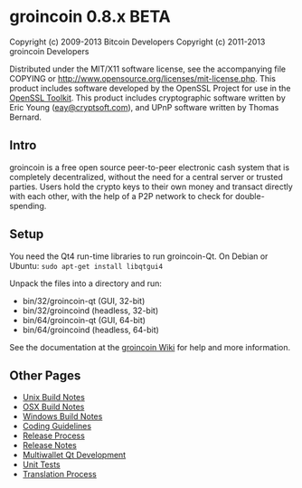 groincoin 0.8.x BETA
====================

Copyright (c) 2009-2013 Bitcoin Developers
Copyright (c) 2011-2013 groincoin Developers

Distributed under the MIT/X11 software license, see the accompanying
file COPYING or http://www.opensource.org/licenses/mit-license.php.
This product includes software developed by the OpenSSL Project for use in the [OpenSSL Toolkit](http://www.openssl.org/). This product includes
cryptographic software written by Eric Young ([eay@cryptsoft.com](mailto:eay@cryptsoft.com)), and UPnP software written by Thomas Bernard.


Intro
---------------------
groincoin is a free open source peer-to-peer electronic cash system that is
completely decentralized, without the need for a central server or trusted
parties.  Users hold the crypto keys to their own money and transact directly
with each other, with the help of a P2P network to check for double-spending.


Setup
---------------------
You need the Qt4 run-time libraries to run groincoin-Qt. On Debian or Ubuntu:
	`sudo apt-get install libqtgui4`

Unpack the files into a directory and run:

- bin/32/groincoin-qt (GUI, 32-bit)
- bin/32/groincoind (headless, 32-bit)
- bin/64/groincoin-qt (GUI, 64-bit)
- bin/64/groincoind (headless, 64-bit)

See the documentation at the [groincoin Wiki](http://groincoin.info)
for help and more information.


Other Pages
---------------------
- [Unix Build Notes](build-unix.md)
- [OSX Build Notes](build-osx.md)
- [Windows Build Notes](build-msw.md)
- [Coding Guidelines](coding.md)
- [Release Process](release-process.md)
- [Release Notes](release-notes.md)
- [Multiwallet Qt Development](multiwallet-qt.md)
- [Unit Tests](unit-tests.md)
- [Translation Process](translation_process.md)
